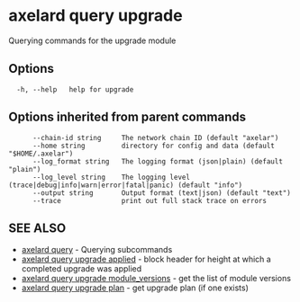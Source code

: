 # axelard query upgrade

Querying commands for the upgrade module

## Options

```
  -h, --help   help for upgrade
```

## Options inherited from parent commands

```
      --chain-id string     The network chain ID (default "axelar")
      --home string         directory for config and data (default "$HOME/.axelar")
      --log_format string   The logging format (json|plain) (default "plain")
      --log_level string    The logging level (trace|debug|info|warn|error|fatal|panic) (default "info")
      --output string       Output format (text|json) (default "text")
      --trace               print out full stack trace on errors
```

## SEE ALSO

- [axelard query](/cli-docs/v0_27_0/axelard_query) - Querying subcommands
- [axelard query upgrade applied](/cli-docs/v0_27_0/axelard_query_upgrade_applied) - block header for height at which a completed upgrade was applied
- [axelard query upgrade module_versions](/cli-docs/v0_27_0/axelard_query_upgrade_module_versions) - get the list of module versions
- [axelard query upgrade plan](/cli-docs/v0_27_0/axelard_query_upgrade_plan) - get upgrade plan (if one exists)
